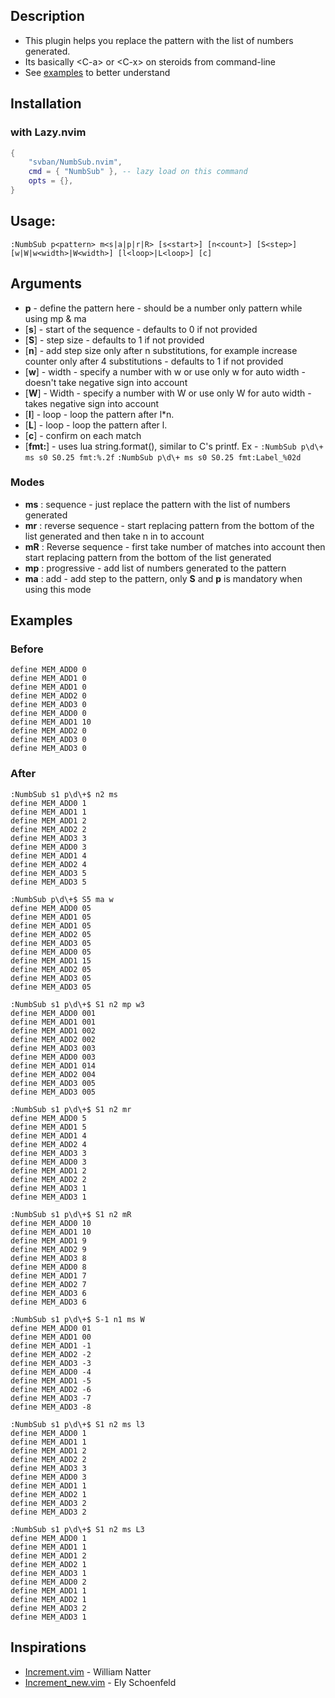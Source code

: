 ## Description
- This plugin helps you replace the pattern with the list of numbers generated.
- Its basically \<C-a> or \<C-x> on steroids from command-line 
- See [examples](https://github.com/svban/NumbSub.nvim?tab=readme-ov-file#examples) to better understand

## Installation
###  with Lazy.nvim
``` lua
{
    "svban/NumbSub.nvim",
    cmd = { "NumbSub" }, -- lazy load on this command
    opts = {},
}
```

## Usage: 
``` vim
:NumbSub p<pattern> m<s|a|p|r|R> [s<start>] [n<count>] [S<step>] [w|W|w<width>|W<width>] [l<loop>|L<loop>] [c]
```

## Arguments
- **p** - define the pattern here - should be a number only pattern while using mp & ma
- [**s**] - start of the sequence - defaults to 0 if not provided
- [**S**] - step size - defaults to 1 if not provided
- [**n**] - add step size only after n substitutions, for example increase counter only after 4 substitutions - defaults to 1 if not provided
- [**w**] - width - specify a number with w<width> or use only w for auto width - doesn't take negative sign into account
- [**W**] - Width - specify a number with W<width> or use only W for auto width - takes negative sign into account
- [**l**] - loop - loop the pattern after l*n.
- [**L**] - loop - loop the pattern after l.
- [**c**] - confirm on each match
- [**fmt:**] - uses lua string.format(), similar to C's printf. Ex - `:NumbSub p\d\+ ms s0 S0.25 fmt:%.2f` `:NumbSub p\d\+ ms s0 S0.25 fmt:Label_%02d`
### Modes
- **ms** : sequence - just replace the pattern with the list of numbers generated
- **mr** : reverse sequence - start replacing pattern from the bottom of the list generated and then take n in to account
- **mR** : Reverse sequence - first take number of matches into account then start replacing pattern from the bottom of the list generated
- **mp** : progressive - add list of numbers generated to the pattern
- **ma** : add - add step to the pattern, only **S** and **p** is mandatory when using this mode

## Examples

### Before
``` vim
define MEM_ADD0 0
define MEM_ADD1 0
define MEM_ADD1 0
define MEM_ADD2 0
define MEM_ADD3 0
define MEM_ADD0 0
define MEM_ADD1 10
define MEM_ADD2 0
define MEM_ADD3 0
define MEM_ADD3 0
```

### After
``` vim
:NumbSub s1 p\d\+$ n2 ms
define MEM_ADD0 1
define MEM_ADD1 1
define MEM_ADD1 2
define MEM_ADD2 2
define MEM_ADD3 3
define MEM_ADD0 3
define MEM_ADD1 4
define MEM_ADD2 4
define MEM_ADD3 5
define MEM_ADD3 5
```

``` vim
:NumbSub p\d\+$ S5 ma w
define MEM_ADD0 05
define MEM_ADD1 05
define MEM_ADD1 05
define MEM_ADD2 05
define MEM_ADD3 05
define MEM_ADD0 05
define MEM_ADD1 15
define MEM_ADD2 05
define MEM_ADD3 05
define MEM_ADD3 05
```

``` vim
:NumbSub s1 p\d\+$ S1 n2 mp w3
define MEM_ADD0 001
define MEM_ADD1 001
define MEM_ADD1 002
define MEM_ADD2 002
define MEM_ADD3 003
define MEM_ADD0 003
define MEM_ADD1 014
define MEM_ADD2 004
define MEM_ADD3 005
define MEM_ADD3 005
```

``` vim
:NumbSub s1 p\d\+$ S1 n2 mr
define MEM_ADD0 5
define MEM_ADD1 5
define MEM_ADD1 4
define MEM_ADD2 4
define MEM_ADD3 3
define MEM_ADD0 3
define MEM_ADD1 2
define MEM_ADD2 2
define MEM_ADD3 1
define MEM_ADD3 1
```

``` vim
:NumbSub s1 p\d\+$ S1 n2 mR
define MEM_ADD0 10
define MEM_ADD1 10
define MEM_ADD1 9
define MEM_ADD2 9
define MEM_ADD3 8
define MEM_ADD0 8
define MEM_ADD1 7
define MEM_ADD2 7
define MEM_ADD3 6
define MEM_ADD3 6
```

``` vim
:NumbSub s1 p\d\+$ S-1 n1 ms W
define MEM_ADD0 01
define MEM_ADD1 00
define MEM_ADD1 -1
define MEM_ADD2 -2
define MEM_ADD3 -3
define MEM_ADD0 -4
define MEM_ADD1 -5
define MEM_ADD2 -6
define MEM_ADD3 -7
define MEM_ADD3 -8
```

``` vim
:NumbSub s1 p\d\+$ S1 n2 ms l3
define MEM_ADD0 1
define MEM_ADD1 1
define MEM_ADD1 2
define MEM_ADD2 2
define MEM_ADD3 3
define MEM_ADD0 3
define MEM_ADD1 1
define MEM_ADD2 1
define MEM_ADD3 2
define MEM_ADD3 2
```

``` vim
:NumbSub s1 p\d\+$ S1 n2 ms L3
define MEM_ADD0 1
define MEM_ADD1 1
define MEM_ADD1 2
define MEM_ADD2 1
define MEM_ADD3 1
define MEM_ADD0 2
define MEM_ADD1 1
define MEM_ADD2 1
define MEM_ADD3 2
define MEM_ADD3 1
```

## Inspirations
- [Increment.vim](https://www.vim.org/scripts/script.php?script_id=842) - William Natter
- [Increment_new.vim](https://www.vim.org/scripts/script.php?script_id=1199) - Ely Schoenfeld
